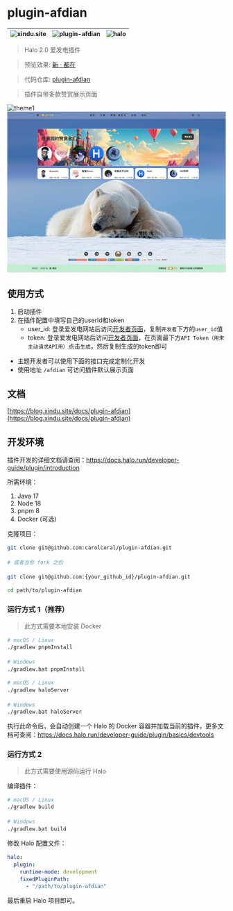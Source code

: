 # plugin-afdian


| ![xindu.site](https://img.shields.io/badge/Blog-新·都在-green?style=flat&label=Blog&labelColor=blue&link=https%3A%2F%2Fblog.xindu.site%2F) | ![plugin-afdian](https://img.shields.io/badge/Plugin-Afdian-blue?style=flat&label=Plugin&labelColor=FB7A16&link=https%3A%2F%2Fgithub.com%2Fcarolcoral%2Fplugin-afdian) | ![halo](https://img.shields.io/badge/Frame-Halo-F8E60E?style=flat&label=Frame&labelColor=C616FB&link=https%3A%2F%2Fwww.halo.run%2F) |
|:----------------------------------------------------------------------------------------------------------------------------------------|:-----------------------------------------------------------------------------------------------------------------------------------------------------------------------|:----------------------------------------------------------------------------------------------------------------------------------|

> Halo 2.0 爱发电插件

> 预览效果: [新 · 都在](https://blog.xindu.site/zanzhu)

> 代码仓库: [plugin-afdian](https://github.com/carolcoral/plugin-afdian)

> 插件自带多款赞赏展示页面

![theme1](https://redirect.cnkj.site:8099/shudaosan/2024/66568d582726b.webp?type=blog)
![theme3](./theme3.png)

## 使用方式
1. 启动插件
2. 在插件配置中填写自己的userId和token
    * user_id: 登录爱发电网站后访问[开发者页面](https://afdian.net/dashboard/dev)，复制`开发者`下方的`user_id`值
    * token: 登录爱发电网站后访问[开发者页面](https://afdian.net/dashboard/dev)，在页面最下方`API Token（用来主动请求API用）`点击`生成`，然后复制生成的token即可

* 主题开发者可以使用下面的接口完成定制化开发
* 使用地址 `/afdian` 可访问插件默认展示页面

## 文档
[https://blog.xindu.site/docs/plugin-afdian](https://blog.xindu.site/docs/plugin-afdian)

## 开发环境

插件开发的详细文档请查阅：<https://docs.halo.run/developer-guide/plugin/introduction>

所需环境：

1. Java 17
2. Node 18
3. pnpm 8
4. Docker (可选)

克隆项目：

```bash
git clone git@github.com:carolcoral/plugin-afdian.git

# 或者当你 fork 之后

git clone git@github.com:{your_github_id}/plugin-afdian.git
```

```bash
cd path/to/plugin-afdian
```

### 运行方式 1（推荐）

> 此方式需要本地安装 Docker

```bash
# macOS / Linux
./gradlew pnpmInstall

# Windows
./gradlew.bat pnpmInstall
```

```bash
# macOS / Linux
./gradlew haloServer

# Windows
./gradlew.bat haloServer
```

执行此命令后，会自动创建一个 Halo 的 Docker 容器并加载当前的插件，更多文档可查阅：<https://docs.halo.run/developer-guide/plugin/basics/devtools>

### 运行方式 2

> 此方式需要使用源码运行 Halo

编译插件：

```bash
# macOS / Linux
./gradlew build

# Windows
./gradlew.bat build
```

修改 Halo 配置文件：

```yaml
halo:
  plugin:
    runtime-mode: development
    fixedPluginPath:
      - "/path/to/plugin-afdian"
```

最后重启 Halo 项目即可。